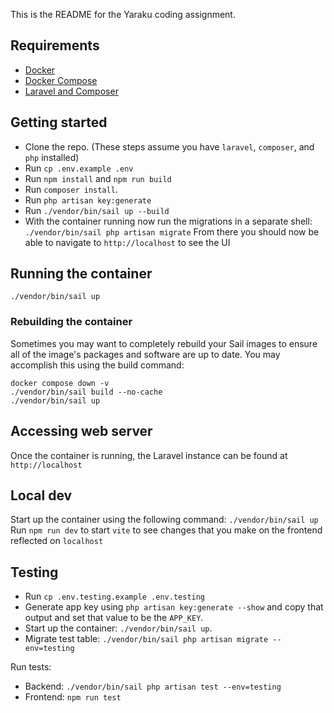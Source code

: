 This is the README for the Yaraku coding assignment.

## Requirements

- [Docker](https://docs.docker.com/install)
- [Docker Compose](https://docs.docker.com/compose/install)
- [Laravel and Composer](https://laravel.com/docs/12.x/installation#installing-php)

## Getting started

- Clone the repo. (These steps assume you have `laravel`, `composer`, and `php` installed)
- Run `cp .env.example .env`
- Run `npm install` and `npm run build`
- Run `composer install`.
- Run `php artisan key:generate`
- Run `./vendor/bin/sail up --build`
- With the container running now run the migrations in a separate shell: `./vendor/bin/sail php artisan migrate`
  From there you should now be able to navigate to `http://localhost` to see the UI

## Running the container

`./vendor/bin/sail up`

### Rebuilding the container

Sometimes you may want to completely rebuild your Sail images to ensure all of the image's packages and software are up to date. You may accomplish this using the build command:

`docker compose down -v`  
`./vendor/bin/sail build --no-cache`  
`./vendor/bin/sail up`

## Accessing web server

Once the container is running, the Laravel instance can be found at `http://localhost`

## Local dev

Start up the container using the following command: `./vendor/bin/sail up`  
Run `npm run dev` to start `vite` to see changes that you make on the frontend reflected on `localhost`

## Testing

- Run `cp .env.testing.example .env.testing`
- Generate app key using `php artisan key:generate --show` and copy that output and set that value to be the `APP_KEY`.
- Start up the container: `./vendor/bin/sail up`.
- Migrate test table: `./vendor/bin/sail php artisan migrate --env=testing`

Run tests:

- Backend: `./vendor/bin/sail php artisan test --env=testing`
- Frontend: `npm run test`
